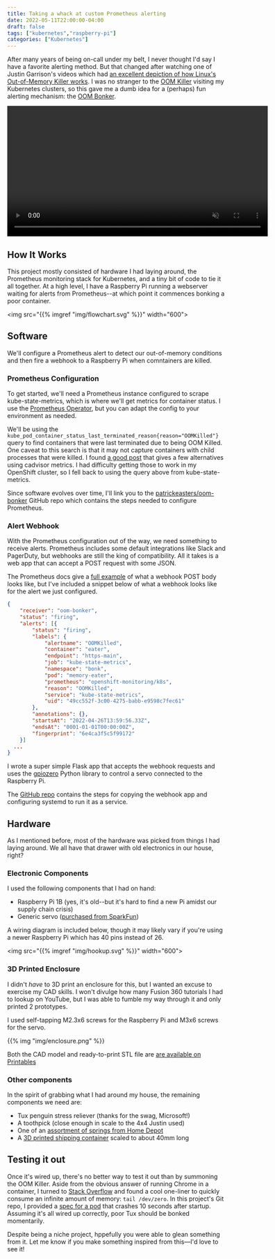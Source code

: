 ```yaml
---
title: Taking a whack at custom Prometheus alerting
date: 2022-05-11T22:00:00-04:00
draft: false
tags: ["kubernetes","raspberry-pi"]
categories: ["Kubernetes"]
---
```

After many years of being on-call under my belt, I never thought I'd say I have a favorite alerting method. But that changed after watching one of Justin Garrison's videos which had [an excellent depiction of how Linux's Out-of-Memory Killer works](https://www.youtube.com/watch?v=KNexvhb_DuY&list=PLehXSATXjcQHGYufa__n1y9WIUZjyNMEw&t=43s). I was no stranger to the [OOM Killer](https://docs.rackspace.com/support/how-to/linux-out-of-memory-killer/) visiting my Kubernetes clusters, so this gave me a dumb idea for a (perhaps) fun alerting mechanism: the [OOM Bonker](https://github.com/patrickeasters/oom-bonker).

<video width="600" playsinline autoplay loop muted>
  <source src="{{% imgref "img/bonker.webm" %}}" type="video/webm" />
</video>

<!--more-->

## How It Works
This project mostly consisted of hardware I had laying around, the Prometheus monitoring stack for Kubernetes, and a tiny bit of code to tie it all together. At a high level, I have a Raspberry Pi running a webserver waiting for alerts from Prometheus--at which point it commences bonking a poor container.

<img src="{{% imgref "img/flowchart.svg" %}}" width="600">

## Software
We'll configure a Prometheus alert to detect our out-of-memory conditions and then fire a webhook to a Raspberry Pi when comntainers are killed.

### Prometheus Configuration
To get started, we'll need a Prometheus instance configured to scrape kube-state-metrics, which is where we'll get metrics for container status. I use the [Prometheus Operator](https://prometheus-operator.dev/), but you can adapt the config to your environment as needed.

We'll be using the `kube_pod_container_status_last_terminated_reason{reason="OOMKilled"}` query to find containers that were last terminated due to being OOM Killed. One caveat to this search is that it may not capture containers with child processes that were killed. I found [a good post](https://songrgg.github.io/operation/how-to-alert-for-Pod-Restart-OOMKilled-in-Kubernetes/) that gives a few alternatives using cadvisor metrics. I had difficulty getting those to work in my OpenShift cluster, so I fell back to using the query above from kube-state-metrics.

Since software evolves over time, I'll link you to the [patrickeasters/oom-bonker](https://github.com/patrickeasters/oom-bonker#prometheus-configuration) GitHub repo which contains the steps needed to configure Prometheus.

### Alert Webhook
With the Prometheus configuration out of the way, we need something to receive alerts. Prometheus includes some default integrations like Slack and PagerDuty, but webhooks are still the king of compatibility. All it takes is a web app that can accept a POST request with some JSON.

The Prometheus docs give a [full example](https://prometheus.io/docs/alerting/latest/configuration/#webhook_config) of what a webhook POST body looks like, but I've included a snippet below of what a webhook looks like for the alert we just configured.

```json
{
	"receiver": "oom-bonker",
	"status": "firing",
	"alerts": [{
		"status": "firing",
		"labels": {
			"alertname": "OOMKilled",
			"container": "eater",
			"endpoint": "https-main",
			"job": "kube-state-metrics",
			"namespace": "bonk",
			"pod": "memory-eater",
			"prometheus": "openshift-monitoring/k8s",
			"reason": "OOMKilled",
			"service": "kube-state-metrics",
			"uid": "49cc552f-3c00-4275-babb-e9598c7fec61"
		},
		"annotations": {},
		"startsAt": "2022-04-26T13:59:56.33Z",
		"endsAt": "0001-01-01T00:00:00Z",
		"fingerprint": "6e4ca3f5c5f99172"
	}]
  ...
}
```

I wrote a super simple Flask app that accepts the webhook requests and uses the [gpiozero](https://gpiozero.readthedocs.io/en/stable/) Python library to control a servo connected to the Raspberry Pi.

The [GitHub repo](https://github.com/patrickeasters/oom-bonker#webhook) contains the steps for copying the webhook app and configuring systemd to run it as a service.

## Hardware
As I mentioned before, most of the hardware was picked from things I had laying around. We all have that drawer with old electronics in our house, right?

### Electronic Components
I used the following components that I had on hand:

* Raspberry Pi 1B (yes, it's old--but it's hard to find a new Pi amidst our supply chain crisis)
* Generic servo ([purchased from SparkFun](https://www.sparkfun.com/products/11965))

A wiring diagram is included below, though it may likely vary if you're using a newer Raspberry Pi which has 40 pins instead of 26.

<img src="{{% imgref "img/hookup.svg" %}}" width="600">

### 3D Printed Enclosure
I didn't _have_ to 3D print an enclosure for this, but I wanted an excuse to exercise my CAD skills. I won't divulge how many Fusion 360 tutorials I had to lookup on YouTube, but I was able to fumble my way through it and only printed 2 prototypes.

I used self-tapping M2.3x6 screws for the Raspberry Pi and M3x6 screws for the servo.

{{% img "img/enclosure.png" %}}

Both the CAD model and ready-to-print STL file are [are available on Printables](https://www.printables.com/model/185578-oom-bonker)

### Other components
In the spirit of grabbing what I had around my house, the remaining components we need are:
* Tux penguin stress reliever (thanks for the swag, Microsoft!)
* A toothpick (close enough in scale to the 4x4 Justin used)
* One of an [assortment of springs from Home Depot](https://www.homedepot.com/p/Everbilt-Spring-Assortment-Kit-84-Pack-13554/203133714)
* A [3D printed shipping container](https://www.thingiverse.com/thing:1561981) scaled to about 40mm long

## Testing it out
Once it's wired up, there's no better way to test it out than by summoning the OOM Killer. Aside from the obvious answer of running Chrome in a container, I turned to [Stack Overflow](https://askubuntu.com/questions/1188024/how-to-test-oom-killer-from-command-line) and found a cool one-liner to quickly consume an infinite amount of memory: `tail /dev/zero`. In this project's Git repo, I provided a [spec for a pod](https://github.com/patrickeasters/oom-bonker/blob/13a9a69a38b0de7f8aaeca0ea4dfaadfbb185e49/k8s/hungry_pod.yml) that crashes 10 seconds after startup. Assuming it's all wired up correctly, poor Tux should be bonked momentarily.

Despite being a niche project, hppefully you were able to glean something from it. Let me know if you make something inspired from this—I'd love to see it!
